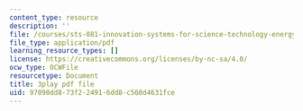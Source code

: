 ```yaml
---
content_type: resource
description: ''
file: /courses/sts-081-innovation-systems-for-science-technology-energy-manufacturing-and-health-spring-2017/97090dd873f224916dd8c560d4631fce_Ayvwr28VKBk.pdf
file_type: application/pdf
learning_resource_types: []
license: https://creativecommons.org/licenses/by-nc-sa/4.0/
ocw_type: OCWFile
resourcetype: Document
title: 3play pdf file
uid: 97090dd8-73f2-2491-6dd8-c560d4631fce
---
```

